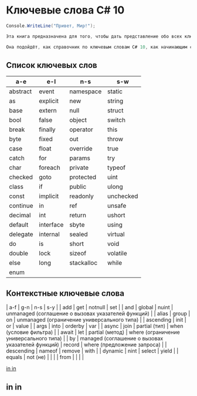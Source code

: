 # Ключевые слова C# 10


```cs Приветствие
Console.WriteLine("Привет, Мир!");
```
```cs Описание
Эта книга предназначена для того, чтобы дать представление обо всех ключевых словах C# 10
```
```cs Для кого предназначена эта книга
Она подойдёт, как справочник по ключевым словам C# 10, как начинающим специалистам, так и опытным для повторения
```

## Список ключевых слов

| a-e | e-l | n-s | s-w |
| --- | --- | --- | --- |
| abstract | event | namespace | static |
| as | explicit | new | string |
| base | extern | null | struct |
| bool | false | object | switch |
| break | finally | operator | this |
| byte | fixed | out | throw |
| case | float | override | true |
| catch | for | params | try |
| char | foreach | private | typeof |
| checked | goto | protected | uint |
| class | if | public | ulong |
| const | implicit | readonly | unchecked |
| continue | in | ref | unsafe |
| decimal | int | return | ushort |
| default | interface | sbyte | using |
| delegate | internal | sealed | virtual |
| do | is | short | void  |
| double | lock | sizeof | volatile |
| else | long | stackalloc | while |
| enum |  |  |  | 

## Контекстные ключевые слова

| a-f | g-n | n-s | s-y |
| add | get | notnull | set |
| and | global | nuint | unmanaged (соглашение о вызовах указателей функций) |
| alias | group | on | unmanaged (ограничение универсального типа) |
| ascending | init | or | value |
| args | into | orderby | var |
| async | join | partial (тип) | when (условие фильтра) |
| await | let |  partial (метод) | where (ограничение универсального типа) |
| by | managed (соглашение о вызовах указателей функций) | record | where (предложение запроса) |
| descending | nameof | remove | with |
| dynamic | nint | select | yield |
| equals | not (не) |  |  | 
| from |  |  |  | 





























[in in](https://github.com/DmitriySidyakin/CSharp-Tutorials/blob/csharp-keywords-06-2022/csharp-tutorials/ru-ru/csharp-10-keywords/README.md#in-in)

## in in

